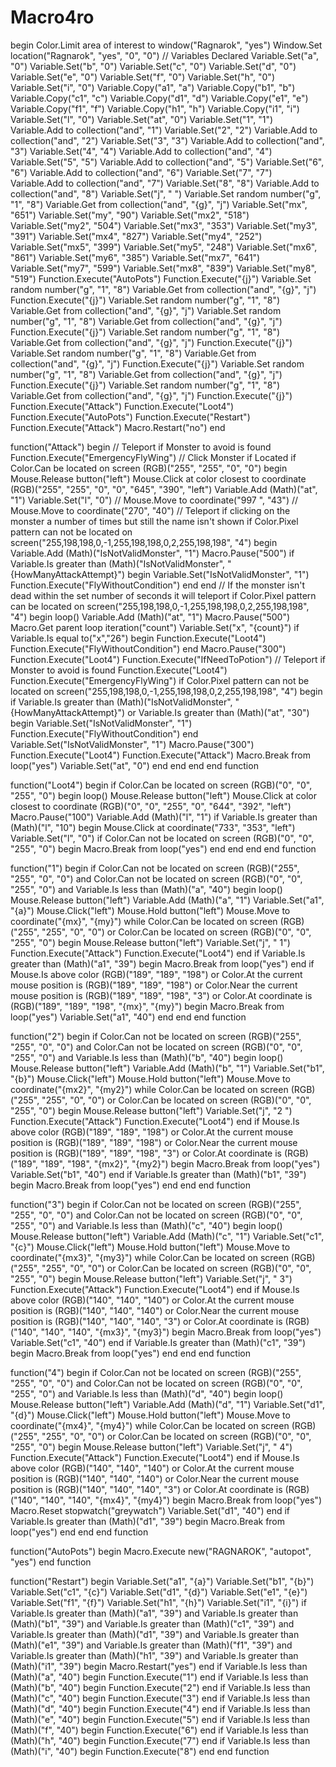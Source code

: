# Macro4ro

 begin
     Color.Limit area of interest to window("Ragnarok", "yes")
     Window.Set location("Ragnarok", "yes", "0", "0")
     // Variables Declared
     Variable.Set("a", "0")
     Variable.Set("b", "0")
     Variable.Set("c", "0")
     Variable.Set("d", "0")
     Variable.Set("e", "0")
     Variable.Set("f", "0")
     Variable.Set("h", "0")
     Variable.Set("i", "0")
     Variable.Copy("a1", "a")
     Variable.Copy("b1", "b")
     Variable.Copy("c1", "c")
     Variable.Copy("d1", "d")
     Variable.Copy("e1", "e")
     Variable.Copy("f1", "f")
     Variable.Copy("h1", "h")
     Variable.Copy("i1", "i")
     Variable.Set("l", "0")
     Variable.Set("at", "0")
     Variable.Set("1", "1")
     Variable.Add to collection("and", "1")
     Variable.Set("2", "2")
     Variable.Add to collection("and", "2")
     Variable.Set("3", "3")
     Variable.Add to collection("and", "3")
     Variable.Set("4", "4")
     Variable.Add to collection("and", "4")
     Variable.Set("5", "5")
     Variable.Add to collection("and", "5")
     Variable.Set("6", "6")
     Variable.Add to collection("and", "6")
     Variable.Set("7", "7")
     Variable.Add to collection("and", "7")
     Variable.Set("8", "8")
     Variable.Add to collection("and", "8")
     Variable.Set("j", " ")
     Variable.Set random number("g", "1", "8")
     Variable.Get from collection("and", "{g}", "j")
     Variable.Set("mx", "651")
     Variable.Set("my", "90")
     Variable.Set("mx2", "518")
     Variable.Set("my2", "504")
     Variable.Set("mx3", "353")
     Variable.Set("my3", "391")
     Variable.Set("mx4", "827")
     Variable.Set("my4", "252")
     Variable.Set("mx5", "399")
     Variable.Set("my5", "248")
     Variable.Set("mx6", "861")
     Variable.Set("my6", "385")
     Variable.Set("mx7", "641")
     Variable.Set("my7", "599")
     Variable.Set("mx8", "839")
     Variable.Set("my8", "519")
     Function.Execute("AutoPots")
     Function.Execute("{j}")
     Variable.Set random number("g", "1", "8")
     Variable.Get from collection("and", "{g}", "j")
     Function.Execute("{j}")
     Variable.Set random number("g", "1", "8")
     Variable.Get from collection("and", "{g}", "j")
     Variable.Set random number("g", "1", "8")
     Variable.Get from collection("and", "{g}", "j")
     Function.Execute("{j}")
     Variable.Set random number("g", "1", "8")
     Variable.Get from collection("and", "{g}", "j")
     Function.Execute("{j}")
     Variable.Set random number("g", "1", "8")
     Variable.Get from collection("and", "{g}", "j")
     Function.Execute("{j}")
     Variable.Set random number("g", "1", "8")
     Variable.Get from collection("and", "{g}", "j")
     Function.Execute("{j}")
     Variable.Set random number("g", "1", "8")
     Variable.Get from collection("and", "{g}", "j")
     Function.Execute("{j}")
     Function.Execute("Attack")
     Function.Execute("Loot4")
     Function.Execute("AutoPots")
     Function.Execute("Restart")
     Function.Execute("Attack")
     Macro.Restart("no")
 end

function("Attack")
     begin
          // Teleport if Monster to avoid is found
          Function.Execute("EmergencyFlyWing")
          // Click Monster if Located
          if  Color.Can be located on screen (RGB)("255", "255", "0", "0")
               begin
                    Mouse.Release button("left")
                    Mouse.Click at color closest to coordinate (RGB)("255", "255", "0", "0", "645", "390", "left")
                    Variable.Add (Math)("at", "1")
                    Variable.Set("l", "0")
                    // Mouse.Move to coordinate("997 ", "43")
                    // Mouse.Move to coordinate("270", "40")
                    // Teleport if clicking on the monster a number of times but still the name isn't shown
                    if  Color.Pixel pattern can not be located on screen("255,198,198,0,-1,255,198,198,0,2,255,198,198", "4")
                         begin
                              Variable.Add (Math)("IsNotValidMonster", "1")
                              Macro.Pause("500")
                              if  Variable.Is greater than (Math)("IsNotValidMonster", "{HowManyAttackAttempt}")
                                   begin
                                        Variable.Set("IsNotValidMonster", "1")
                                        Function.Execute("FlyWithoutCondition")
                                   end
                         end
                    // If the monster isn't dead within the set number of seconds it will teleport
                    if  Color.Pixel pattern can be located on screen("255,198,198,0,-1,255,198,198,0,2,255,198,198", "4")
                         begin loop()
                              Variable.Add (Math)("at", "1")
                              Macro.Pause("500")
                              Macro.Get parent loop iteration("count")
                              Variable.Set("x", "{count}")
                              if  Variable.Is equal to("x","26")
                                   begin
                                        Function.Execute("Loot4")
                                        Function.Execute("FlyWithoutCondition")
                                   end
                              Macro.Pause("300")
                              Function.Execute("Loot4")
                              Function.Execute("IfNeedToPotion")
                              // Teleport if Monster to avoid is found
                              Function.Execute("Loot4")
                              Function.Execute("EmergencyFlyWing")
                              if  Color.Pixel pattern can not be located on screen("255,198,198,0,-1,255,198,198,0,2,255,198,198", "4")
                                   begin
                                        if  Variable.Is greater than (Math)("IsNotValidMonster", "{HowManyAttackAttempt}")
                                             or
                                             Variable.Is greater than (Math)("at", "30")
                                             begin
                                                  Variable.Set("IsNotValidMonster", "1")
                                                  Function.Execute("FlyWithoutCondition")
                                             end
                                        Variable.Set("IsNotValidMonster", "1")
                                        Macro.Pause("300")
                                        Function.Execute("Loot4")
                                        Function.Execute("Attack")
                                        Macro.Break from loop("yes")
                                        Variable.Set("at", "0")
                                   end
                         end
               end
     end
function

function("Loot4")
     begin
          if  Color.Can be located on screen (RGB)("0", "0", "255", "0")
               begin loop()
                    Mouse.Release button("left")
                    Mouse.Click at color closest to coordinate (RGB)("0", "0", "255", "0", "644", "392", "left")
                    Macro.Pause("100")
                    Variable.Add (Math)("l", "1")
                    if  Variable.Is greater than (Math)("l", "10")
                         begin
                              Mouse.Click at coordinate("733", "353", "left")
                              Variable.Set("l", "0")
                              if  Color.Can not be located on screen (RGB)("0", "0", "255", "0")
                                   begin
                                        Macro.Break from loop("yes")
                                   end
                         end
               end
     end
function

function("1")
     begin
          if  Color.Can not be located on screen (RGB)("255", "255", "0", "0")
               and
               Color.Can not be located on screen (RGB)("0", "0", "255", "0")
               and
               Variable.Is less than (Math)("a", "40")
               begin loop()
                    Mouse.Release button("left")
                    Variable.Add (Math)("a", "1")
                    Variable.Set("a1", "{a}")
                    Mouse.Click("left")
                    Mouse.Hold button("left")
                    Mouse.Move to coordinate("{mx}", "{my}")
                    while  Color.Can be located on screen (RGB)("255", "255", "0", "0")
                         or
                         Color.Can be located on screen (RGB)("0", "0", "255", "0")
                         begin
                              Mouse.Release button("left")
                              Variable.Set("j", " 1")
                              Function.Execute("Attack")
                              Function.Execute("Loot4")
                         end
                    if  Variable.Is greater than (Math)("a1", "39")
                         begin
                              Macro.Break from loop("yes")
                         end
                    if  Mouse.Is above color (RGB)("189", "189", "198")
                         or
                         Color.At the current mouse position is (RGB)("189", "189", "198")
                         or
                         Color.Near the current mouse position is (RGB)("189", "189", "198", "3")
                         or
                         Color.At coordinate is (RGB)("189", "189", "198", "{mx}", "{my}")
                         begin
                              Macro.Break from loop("yes")
                              Variable.Set("a1", "40")
                         end
               end
     end
function

function("2")
     begin
          if  Color.Can not be located on screen (RGB)("255", "255", "0", "0")
               and
               Color.Can not be located on screen (RGB)("0", "0", "255", "0")
               and
               Variable.Is less than (Math)("b", "40")
               begin loop()
                    Mouse.Release button("left")
                    Variable.Add (Math)("b", "1")
                    Variable.Set("b1", "{b}")
                    Mouse.Click("left")
                    Mouse.Hold button("left")
                    Mouse.Move to coordinate("{mx2}", "{my2}")
                    while  Color.Can be located on screen (RGB)("255", "255", "0", "0")
                         or
                         Color.Can be located on screen (RGB)("0", "0", "255", "0")
                         begin
                              Mouse.Release button("left")
                              Variable.Set("j", "2 ")
                              Function.Execute("Attack")
                              Function.Execute("Loot4")
                         end
                    if  Mouse.Is above color (RGB)("189", "189", "198")
                         or
                         Color.At the current mouse position is (RGB)("189", "189", "198")
                         or
                         Color.Near the current mouse position is (RGB)("189", "189", "198", "3")
                         or
                         Color.At coordinate is (RGB)("189", "189", "198", "{mx2}", "{my2}")
                         begin
                              Macro.Break from loop("yes")
                              Variable.Set("b1", "40")
                         end
                    if  Variable.Is greater than (Math)("b1", "39")
                         begin
                              Macro.Break from loop("yes")
                         end
               end
     end
function

function("3")
     begin
          if  Color.Can not be located on screen (RGB)("255", "255", "0", "0")
               and
               Color.Can not be located on screen (RGB)("0", "0", "255", "0")
               and
               Variable.Is less than (Math)("c", "40")
               begin loop()
                    Mouse.Release button("left")
                    Variable.Add (Math)("c", "1")
                    Variable.Set("c1", "{c}")
                    Mouse.Click("left")
                    Mouse.Hold button("left")
                    Mouse.Move to coordinate("{mx3}", "{my3}")
                    while  Color.Can be located on screen (RGB)("255", "255", "0", "0")
                         or
                         Color.Can be located on screen (RGB)("0", "0", "255", "0")
                         begin
                              Mouse.Release button("left")
                              Variable.Set("j", " 3")
                              Function.Execute("Attack")
                              Function.Execute("Loot4")
                         end
                    if  Mouse.Is above color (RGB)("140", "140", "140")
                         or
                         Color.At the current mouse position is (RGB)("140", "140", "140")
                         or
                         Color.Near the current mouse position is (RGB)("140", "140", "140", "3")
                         or
                         Color.At coordinate is (RGB)("140", "140", "140", "{mx3}", "{my3}")
                         begin
                              Macro.Break from loop("yes")
                              Variable.Set("c1", "40")
                         end
                    if  Variable.Is greater than (Math)("c1", "39")
                         begin
                              Macro.Break from loop("yes")
                         end
               end
     end
function

function("4")
     begin
          if  Color.Can not be located on screen (RGB)("255", "255", "0", "0")
               and
               Color.Can not be located on screen (RGB)("0", "0", "255", "0")
               and
               Variable.Is less than (Math)("d", "40")
               begin loop()
                    Mouse.Release button("left")
                    Variable.Add (Math)("d", "1")
                    Variable.Set("d1", "{d}")
                    Mouse.Click("left")
                    Mouse.Hold button("left")
                    Mouse.Move to coordinate("{mx4}", "{my4}")
                    while  Color.Can be located on screen (RGB)("255", "255", "0", "0")
                         or
                         Color.Can be located on screen (RGB)("0", "0", "255", "0")
                         begin
                              Mouse.Release button("left")
                              Variable.Set("j", " 4")
                              Function.Execute("Attack")
                              Function.Execute("Loot4")
                         end
                    if  Mouse.Is above color (RGB)("140", "140", "140")
                         or
                         Color.At the current mouse position is (RGB)("140", "140", "140")
                         or
                         Color.Near the current mouse position is (RGB)("140", "140", "140", "3")
                         or
                         Color.At coordinate is (RGB)("140", "140", "140", "{mx4}", "{my4}")
                         begin
                              Macro.Break from loop("yes")
                              Macro.Reset stopwatch("greywatch")
                              Variable.Set("d1", "40")
                         end
                    if  Variable.Is greater than (Math)("d1", "39")
                         begin
                              Macro.Break from loop("yes")
                         end
               end
     end
function

function("AutoPots")
     begin
          Macro.Execute new("RAGNAROK", "autopot", "yes")
     end
function

function("Restart")
     begin
          Variable.Set("a1", "{a}")
          Variable.Set("b1", "{b}")
          Variable.Set("c1", "{c}")
          Variable.Set("d1", "{d}")
          Variable.Set("e1", "{e}")
          Variable.Set("f1", "{f}")
          Variable.Set("h1", "{h}")
          Variable.Set("i1", "{i}")
          if  Variable.Is greater than (Math)("a1", "39")
               and
               Variable.Is greater than (Math)("b1", "39")
               and
               Variable.Is greater than (Math)("c1", "39")
               and
               Variable.Is greater than (Math)("d1", "39")
               and
               Variable.Is greater than (Math)("e1", "39")
               and
               Variable.Is greater than (Math)("f1", "39")
               and
               Variable.Is greater than (Math)("h1", "39")
               and
               Variable.Is greater than (Math)("i1", "39")
               begin
                    Macro.Restart("yes")
               end
          if  Variable.Is less than (Math)("a", "40")
               begin
                    Function.Execute("1")
               end
          if  Variable.Is less than (Math)("b", "40")
               begin
                    Function.Execute("2")
               end
          if  Variable.Is less than (Math)("c", "40")
               begin
                    Function.Execute("3")
               end
          if  Variable.Is less than (Math)("d", "40")
               begin
                    Function.Execute("4")
               end
          if  Variable.Is less than (Math)("e", "40")
               begin
                    Function.Execute("5")
               end
          if  Variable.Is less than (Math)("f", "40")
               begin
                    Function.Execute("6")
               end
          if  Variable.Is less than (Math)("h", "40")
               begin
                    Function.Execute("7")
               end
          if  Variable.Is less than (Math)("i", "40")
               begin
                    Function.Execute("8")
               end
     end
function
 
